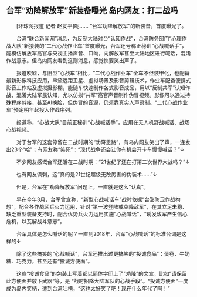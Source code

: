 ## 台军“劝降解放军”新装备曝光 岛内网友：打二战吗
　　[环球网报道 记者 赵友平]呃…… “台军劝降解放军”的新装备，首度曝光了。

　　台湾“联合新闻网”消息，为反制大陆对台“认知作战”，台湾防务部门“心理作战大队”新接装的“二代心战作业车”首度曝光，台军还号称正秘训“心战喊话手”，能模仿解放军高官与央视主播声音、口吻，向解放军甚至大陆地区进行喊话，混淆作战意志。但岛内网友看到这则消息，感觉快要笑出声了。

　　报道吹嘘，与旧型“心战车”相比，“二代心战作业车”全车不但装甲化，也配备最新影像科技应用，串流远距卫星、虚拟场景及影音剪辑技术，作业车配备便携式影音工作站及虚拟摄影棚，能随车快速制作各式影音成品，用以“反制共军”认知作战，混淆大陆军民认知，尤以仿拟“共军”高官声音制作伪冒视频。影像可以通过持殊程序剪接，甚至AI换脸，但伪冒的音源，仍须靠真实人声录制。“二代心战作业车”预定明年起投入作战序列。

　　报道称，“心战大队”目前正秘训“心战喊话手”，应用在无人机野战喊话、战场心战视频。

　　对于台军的这套停留在二战时期的“劝降思路”，有岛内网友笑出了声，一连发出23个“哈”；有网友称“笑死”：“现代战争还会让你有机会开卡车慢慢喊话？”↓

　　不少网友感慨台军还活在二战时期：“21世纪了还在打第二次世界大战吗？”↓

　　也有网友讽刺，这“真的是21世纪超级无敌厉害的伪装术……”↓

　　但是，台军在“劝降解放军”问题上，一直就是这么“认真”。

　　早在今年3月，台军曾宣称，“新型心战喊话车”战时依据“台澎防卫作战构想”，配合各作战区兵火力运用，针对“第一波登陆或空降敌军”，在其立足未稳、缺乏重型装备支持时，配合优势兵火力运用实施“心战喊话”，“诱发敌军产生信心危机，以瓦解战斗意志”。

　　台军具体是怎么喊话的呢？一直到2018年，台军“心战喊话”的标准台词是这样的↓

　　除了这些搞笑的“心战喊话”，台军还推出过更搞笑的“投诚食品”：蛋卷、牛奶糖、巧克力，甚至还有“投诚方便面”。

　　这些“投诚食品”的包装上写着都以简体字印上了“劝降”的文宣，比如“请保留此方便面并放下武器”等，是 “战时招降大陆军队的心战手段”。“投诚方便面”一度成为岛内笑柄，遭到台湾吐槽，“这也太好笑了吧！现在什么年代了啊！”

